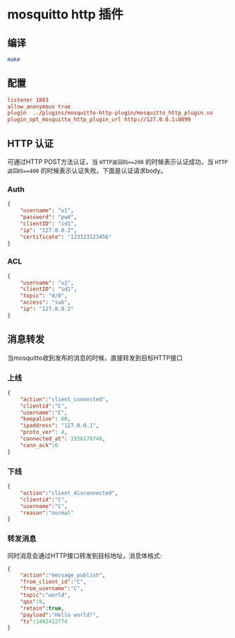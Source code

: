 mosquitto http 插件
==========================
## 编译
```sh
make
```

## 配置
```conf
listener 1883
allow_anonymous true
plugin  ../plugins/mosquitto-http-plugin/mosquitto_http_plugin.so
plugin_opt_mosquitto_http_plugin_url http://127.0.0.1:8899
```

## HTTP 认证
可通过HTTP POST方法认证，当 `HTTP返回码==200` 的时候表示认证成功，当 `HTTP返回码==400` 的时候表示认证失败。下面是认证请求body。
### Auth
```json
{
    "username": "u1",
    "password": "pwd",
    "clientID": "id1",
    "ip": "127.0.0.2",
    "certificate": "123123123456"
}
```
### ACL
```json
{
    "username": "u1",
    "clientID": "id1",
    "topic": "d/0",
    "access": "sub",
    "ip": "127.0.0.2"
}
```
## 消息转发
当mosquitto收到发布的消息的时候，直接转发到目标HTTP接口
### 上线
```json
{
    "action":"client_connected",
    "clientid":"C",
    "username":"C",
    "keepalive": 60,
    "ipaddress": "127.0.0.1",
    "proto_ver": 4,
    "connected_at": 1556176748,
    "conn_ack":0
}
```
### 下线
```json
{
    "action":"client_disconnected",
    "clientid":"C",
    "username":"C",
    "reason":"normal"
}
```
### 转发消息
同时消息会通过HTTP接口转发到目标地址，消息体格式:
```json
{
    "action":"message_publish",
    "from_client_id":"C",
    "from_username":"C",
    "topic":"world",
    "qos":0,
    "retain":true,
    "payload":"Hello world!",
    "ts":1492412774
}
```